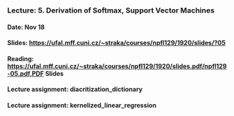 ### Lecture: 5. Derivation of Softmax, Support Vector Machines
#### Date: Nov 18
#### Slides: https://ufal.mff.cuni.cz/~straka/courses/npfl129/1920/slides/?05
#### Reading: https://ufal.mff.cuni.cz/~straka/courses/npfl129/1920/slides.pdf/npfl129-05.pdf,PDF Slides
#### Lecture assignment: diacritization_dictionary
#### Lecture assignment: kernelized_linear_regression

